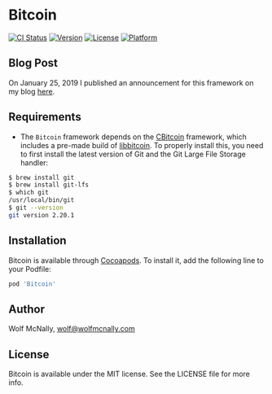 # Bitcoin

[![CI Status](https://img.shields.io/travis/wolfmcnally/Bitcoin.svg?style=flat)](https://travis-ci.org/wolfmcnally/Bitcoin)
[![Version](https://img.shields.io/cocoapods/v/Bitcoin.svg?style=flat)](https://cocoapods.org/pods/Bitcoin)
[![License](https://img.shields.io/cocoapods/l/Bitcoin.svg?style=flat)](https://cocoapods.org/pods/Bitcoin)
[![Platform](https://img.shields.io/cocoapods/p/Bitcoin.svg?style=flat)](https://cocoapods.org/pods/Bitcoin)

## Blog Post

On January 25, 2019 I published an announcement for this framework on my blog [here](https://wolfmcnally.com/125/announcing-open-source-bitcoin-framework-for-ios/).

## Requirements

* The `Bitcoin` framework depends on the [CBitcoin](https://github.com/BlockchainCommons/iOS-CBitcoin) framework, which includes a pre-made build of [libbitcoin](https://github.com/libbitcoin). To properly install this, you need to first install the latest version of Git and the Git Large File Storage handler:

```bash
$ brew install git
$ brew install git-lfs
$ which git
/usr/local/bin/git
$ git --version
git version 2.20.1
```

## Installation

Bitcoin is available through [Cocoapods](https://github.com/cocoapods.org). To install it, add the following line to your Podfile:

```ruby
pod 'Bitcoin'
```

## Author

Wolf McNally, wolf@wolfmcnally.com

## License

Bitcoin is available under the MIT license. See the LICENSE file for more info.
